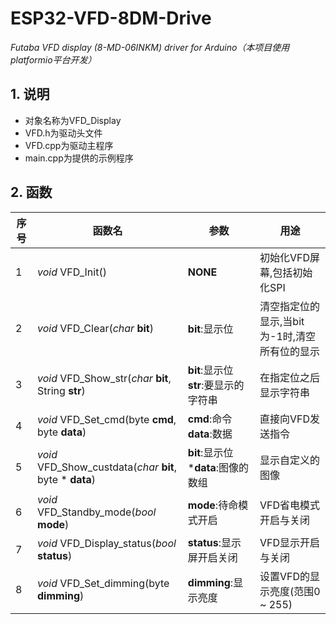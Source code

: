 # ESP32-VFD-8DM-Drive
*Futaba VFD display (8-MD-06INKM) driver for Arduino（本项目使用platformio平台开发）*

## 1. 说明

- 对象名称为VFD_Display
- VFD.h为驱动头文件
- VFD.cpp为驱动主程序
- main.cpp为提供的示例程序

## 2. 函数

| 序号 | 函数名                                                    | 参数                                    | 用途                                          |
| ---- | --------------------------------------------------------- | --------------------------------------- | --------------------------------------------- |
| 1    | *void* VFD_Init()                                         | **NONE**                                | 初始化VFD屏幕,包括初始化SPI                   |
| 2    | *void* VFD_Clear(*char* **bit**)                          | **bit**:显示位                          | 清空指定位的显示,当bit为-1时,清空所有位的显示 |
| 3    | *void* VFD_Show_str(*char* **bit**, String **str**)       | **bit**:显示位   **str**:要显示的字符串 | 在指定位之后显示字符串                        |
| 4    | *void* VFD_Set_cmd(byte **cmd**, byte **data**)           | **cmd**:命令  **data**:数据             | 直接向VFD发送指令                             |
| 5    | *void* VFD_Show_custdata(*char* **bit**, byte * **data**) | **bit**:显示位  ***data**:图像的数组    | 显示自定义的图像                              |
| 6    | *void* VFD_Standby_mode(*bool* **mode**)                  | **mode**:待命模式开启                   | VFD省电模式开启与关闭                         |
| 7    | *void* VFD_Display_status(*bool* **status**)              | **status**:显示屏开启关闭               | VFD显示开启与关闭                             |
| 8    | *void* VFD_Set_dimming(byte **dimming**)                  | **dimming**:显示亮度                    | 设置VFD的显示亮度(范围0 ~ 255)                |

